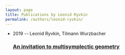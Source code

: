 ```yaml
---
layout: page
title: Publications by Leonid Ryvkin
permalink: /authors/leonid-ryvkin/
---
```


<ul class="post-list">
<li><span class='post-meta'>2019 -- Leonid Ryvkin, Tilmann Wurzbacher</span><h3><a class='post-link' href='../../an-invitation-to-multisymplectic-geometry'>An invitation to multisymplectic geometry</a></h3></li>

</ul>
